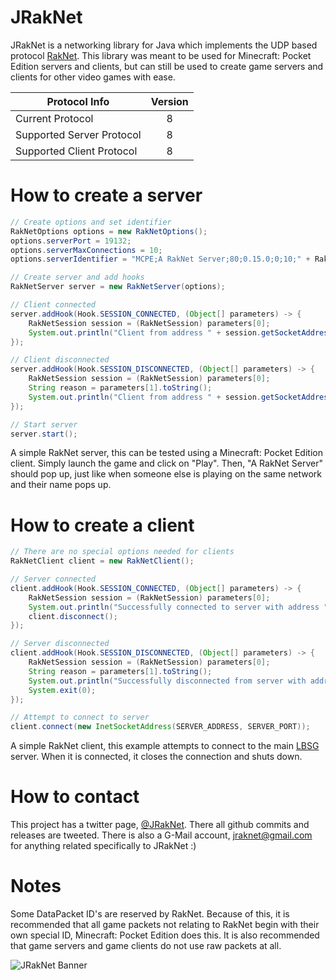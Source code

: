 # JRakNet
JRakNet is a networking library for Java which implements the UDP based protocol [RakNet](https://github.com/OculusVR/RakNet).
This library was meant to be used for Minecraft: Pocket Edition servers and clients, but can still be used to create game servers and clients for other video games with ease.

| Protocol Info             | Version |
| --------------------------|:-------:|
| Current Protocol          | 8       |
| Supported Server Protocol | 8       |
| Supported Client Protocol | 8       |

# How to create a server

```java
// Create options and set identifier
RakNetOptions options = new RakNetOptions();
options.serverPort = 19132;
options.serverMaxConnections = 10;
options.serverIdentifier = "MCPE;A RakNet Server;80;0.15.0;0;10;" + RakNetUtils.getRakNetID() + ";";

// Create server and add hooks
RakNetServer server = new RakNetServer(options);

// Client connected
server.addHook(Hook.SESSION_CONNECTED, (Object[] parameters) -> {
	RakNetSession session = (RakNetSession) parameters[0];
	System.out.println("Client from address " + session.getSocketAddress() + " has connected to the server");
});

// Client disconnected
server.addHook(Hook.SESSION_DISCONNECTED, (Object[] parameters) -> {
	RakNetSession session = (RakNetSession) parameters[0];
	String reason = parameters[1].toString();
	System.out.println("Client from address " + session.getSocketAddress() + " has disconnected from the server for the reason \"" + reason + "\"");
});

// Start server
server.start();	
```
A simple RakNet server, this can be tested using a Minecraft: Pocket Edition client. Simply launch the game and click on "Play". Then, "A RakNet Server" should pop up, just like when someone else is playing on the same network and their name pops up.


# How to create a client

```java
// There are no special options needed for clients
RakNetClient client = new RakNetClient();

// Server connected
client.addHook(Hook.SESSION_CONNECTED, (Object[] parameters) -> {
	RakNetSession session = (RakNetSession) parameters[0];
	System.out.println("Successfully connected to server with address " + session.getSocketAddress());
	client.disconnect();
});

// Server disconnected
client.addHook(Hook.SESSION_DISCONNECTED, (Object[] parameters) -> {
	RakNetSession session = (RakNetSession) parameters[0];
	String reason = parameters[1].toString();
	System.out.println("Successfully disconnected from server with address " + session.getSocketAddress() + " for the reason \"" + reason + "\"");
	System.exit(0);
});

// Attempt to connect to server
client.connect(new InetSocketAddress(SERVER_ADDRESS, SERVER_PORT));
```
A simple RakNet client, this example attempts to connect to the main [LBSG](http://lbsg.net/) server. When it is connected, it closes the connection and shuts down.

# How to contact
This project has a twitter page, [@JRakNet](https://twitter.com/JRakNet). There all github commits and releases are tweeted. There is also a G-Mail account, [jraknet@gmail.com](https://gmail.com) for anything related specifically to JRakNet :)

# Notes
Some DataPacket ID's are reserved by RakNet. Because of this, it is recommended that all game packets not relating to RakNet begin with their own special ID, Minecraft: Pocket Edition does this. It is also recommended that game servers and game clients do not use raw packets at all.

![JRakNet Banner](http://i.imgur.com/t897jIS.png)
